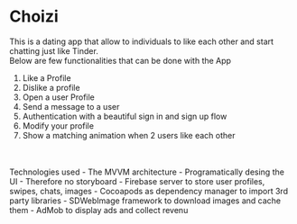 # Choizi

This is a dating app that allow to individuals to like each other and start chatting just like Tinder.
<br>
Below are few functionalities that can be done with the App
1. Like a Profile
2. Dislike a profile
3. Open a user Profile
4. Send a message to a user
5. Authentication with a beautiful sign in and sign up flow
6. Modify your profile
7. Show a matching animation when 2 users like each other

<br>
<br>
Technologies used
- The MVVM architecture 
- Programatically desing the UI - Therefore no storyboard
- Firebase server to store user profiles, swipes, chats, images
- Cocoapods as dependency manager to import 3rd party libraries
- SDWebImage framework to download images and cache them
- AdMob to display ads and collect revenu
